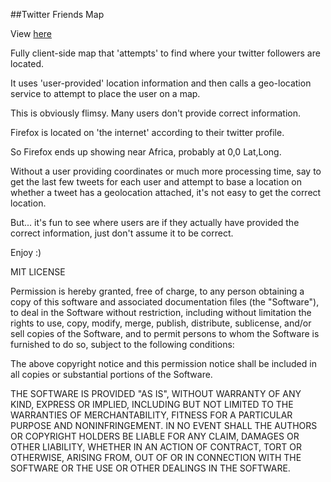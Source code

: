 ##Twitter Friends Map

View [here](http://theron17.github.com/Twitter-Friends-Map)

Fully client-side map that 'attempts' to find where your twitter followers are located.

It uses 'user-provided' location information and then calls a geo-location service to attempt to place the user on a map.

This is obviously flimsy. Many users don't provide correct information. 

Firefox is located on 'the internet' according to their twitter profile.

So Firefox ends up showing near Africa, probably at 0,0 Lat,Long.

Without a user providing coordinates or much more processing time, say to get the last few tweets for each user and attempt to base a location on whether a tweet has a geolocation attached, it's not easy to get the correct location.

But... it's fun to see where users are if they actually have provided the correct information, just don't assume it to be correct.

Enjoy :)



MIT LICENSE

Permission is hereby granted, free of charge, to any person obtaining
a copy of this software and associated documentation files (the
"Software"), to deal in the Software without restriction, including
without limitation the rights to use, copy, modify, merge, publish,
distribute, sublicense, and/or sell copies of the Software, and to
permit persons to whom the Software is furnished to do so, subject to
the following conditions:

The above copyright notice and this permission notice shall be
included in all copies or substantial portions of the Software.

THE SOFTWARE IS PROVIDED "AS IS", WITHOUT WARRANTY OF ANY KIND,
EXPRESS OR IMPLIED, INCLUDING BUT NOT LIMITED TO THE WARRANTIES OF
MERCHANTABILITY, FITNESS FOR A PARTICULAR PURPOSE AND
NONINFRINGEMENT. IN NO EVENT SHALL THE AUTHORS OR COPYRIGHT HOLDERS BE
LIABLE FOR ANY CLAIM, DAMAGES OR OTHER LIABILITY, WHETHER IN AN ACTION
OF CONTRACT, TORT OR OTHERWISE, ARISING FROM, OUT OF OR IN CONNECTION
WITH THE SOFTWARE OR THE USE OR OTHER DEALINGS IN THE SOFTWARE.